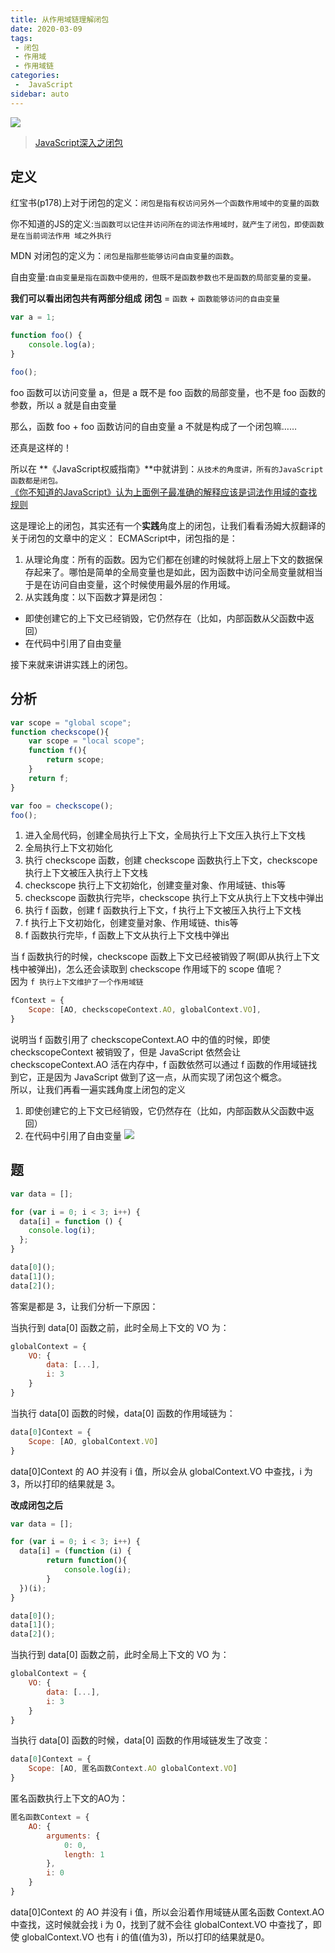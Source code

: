 ```yaml
---
title: 从作用域链理解闭包
date: 2020-03-09
tags:
 - 闭包
 - 作用域
 - 作用域链
categories:
 -  JavaScript
sidebar: auto
---
```


![](https://resource.limeili.top/abstract/abstract%20(1).jpg)
<!-- more -->


>[JavaScript深入之闭包](https://github.com/mqyqingfeng/Blog/issues/9)

## 定义
红宝书(p178)上对于闭包的定义：`闭包是指有权访问另外一个函数作用域中的变量的函数`

你不知道的JS的定义:`当函数可以记住并访问所在的词法作用域时，就产生了闭包，即使函数是在当前词法作用 域之外执行`  

MDN 对闭包的定义为：`闭包是指那些能够访问自由变量的函数`。  

自由变量:`自由变量是指在函数中使用的，但既不是函数参数也不是函数的局部变量的变量。`  

**我们可以看出闭包共有两部分组成**
**闭包** = `函数` + `函数能够访问的自由变量`

```js
var a = 1;

function foo() {
    console.log(a);
}

foo();
```
foo 函数可以访问变量 a，但是 a 既不是 foo 函数的局部变量，也不是 foo 函数的参数，所以 a 就是自由变量  

那么，函数 foo + foo 函数访问的自由变量 a 不就是构成了一个闭包嘛……  

还真是这样的！  

所以在 **《JavaScript权威指南》**中就讲到：`从技术的角度讲，所有的JavaScript函数都是闭包。`  
[《你不知道的JavaScript》认为上面例子最准确的解释应该是词法作用域的查找规则](./你不知道的javascript上作用域和闭包.md)

这是理论上的闭包，其实还有一个**实践**角度上的闭包，让我们看看汤姆大叔翻译的关于闭包的文章中的定义：
ECMAScript中，闭包指的是：
1. 从理论角度：所有的函数。因为它们都在创建的时候就将上层上下文的数据保存起来了。哪怕是简单的全局变量也是如此，因为函数中访问全局变量就相当于是在访问自由变量，这个时候使用最外层的作用域。
2. 从实践角度：以下函数才算是闭包：
* 即使创建它的上下文已经销毁，它仍然存在（比如，内部函数从父函数中返回）
* 在代码中引用了自由变量  

接下来就来讲讲实践上的闭包。

## 分析
```js
var scope = "global scope";
function checkscope(){
    var scope = "local scope";
    function f(){
        return scope;
    }
    return f;
}

var foo = checkscope();
foo();
```
1. 进入全局代码，创建全局执行上下文，全局执行上下文压入执行上下文栈
2. 全局执行上下文初始化
3. 执行 checkscope 函数，创建 checkscope 函数执行上下文，checkscope 执行上下文被压入执行上下文栈
4. checkscope 执行上下文初始化，创建变量对象、作用域链、this等
5. checkscope 函数执行完毕，checkscope 执行上下文从执行上下文栈中弹出
6. 执行 f 函数，创建 f 函数执行上下文，f 执行上下文被压入执行上下文栈
7. f 执行上下文初始化，创建变量对象、作用域链、this等
8. f 函数执行完毕，f 函数上下文从执行上下文栈中弹出  

当 f 函数执行的时候，checkscope 函数上下文已经被销毁了啊(即从执行上下文栈中被弹出)，怎么还会读取到 checkscope 作用域下的 scope 值呢？  
因为 `f 执行上下文维护了一个作用域链`

```js
fContext = {
    Scope: [AO, checkscopeContext.AO, globalContext.VO],
}
```
说明当 f 函数引用了 checkscopeContext.AO 中的值的时候，即使 checkscopeContext 被销毁了，但是 JavaScript 依然会让 checkscopeContext.AO 活在内存中，f 函数依然可以通过 f 函数的作用域链找到它，正是因为 JavaScript 做到了这一点，从而实现了闭包这个概念。  
所以，让我们再看一遍实践角度上闭包的定义
1. 即使创建它的上下文已经销毁，它仍然存在（比如，内部函数从父函数中返回）
2. 在代码中引用了自由变量
![](https://resource.limeili.co/image/20200513164700.png)



## 题
```js
var data = [];

for (var i = 0; i < 3; i++) {
  data[i] = function () {
    console.log(i);
  };
}

data[0]();
data[1]();
data[2]();
```
答案是都是 3，让我们分析一下原因：

当执行到 data[0] 函数之前，此时全局上下文的 VO 为：
```js
globalContext = {
    VO: {
        data: [...],
        i: 3
    }
}
```
当执行 data[0] 函数的时候，data[0] 函数的作用域链为：
```js
data[0]Context = {
    Scope: [AO, globalContext.VO]
}
```
data[0]Context 的 AO 并没有 i 值，所以会从 globalContext.VO 中查找，i 为 3，所以打印的结果就是 3。

**改成闭包之后**
```js
var data = [];

for (var i = 0; i < 3; i++) {
  data[i] = (function (i) {
        return function(){
            console.log(i);
        }
  })(i);
}

data[0]();
data[1]();
data[2]();
```
当执行到 data[0] 函数之前，此时全局上下文的 VO 为：
```js
globalContext = {
    VO: {
        data: [...],
        i: 3
    }
}
```
当执行 data[0] 函数的时候，data[0] 函数的作用域链发生了改变：
```js
data[0]Context = {
    Scope: [AO, 匿名函数Context.AO globalContext.VO]
}
```
匿名函数执行上下文的AO为：
```js
匿名函数Context = {
    AO: {
        arguments: {
            0: 0,
            length: 1
        },
        i: 0
    }
}
```
data[0]Context 的 AO 并没有 i 值，所以会沿着作用域链从匿名函数 Context.AO 中查找，这时候就会找 i 为 0，找到了就不会往 globalContext.VO 中查找了，即使 globalContext.VO 也有 i 的值(值为3)，所以打印的结果就是0。